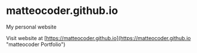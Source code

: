 # matteocoder.github.io
My personal website

Visit website at [https://matteocoder.github.io](https://matteocoder.github.io "matteocoder Portfolio")
